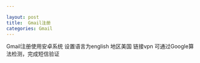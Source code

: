 ```yaml
---

layout: post
title:  Gmail注册
categories: Gmail
---
```


Gmail注册使用安卓系统 设置语言为english 地区美国 链接vpn 可通过Google算法检测，完成短信验证
